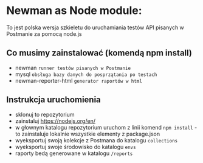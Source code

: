# Newman as Node module:

To jest polska wersja szkieletu do uruchamiania testów API pisanych w Postmanie za pomocą node.js

## Co musimy zainstalować (komendą npm install)
* newman `runner testów pisanych w Postmanie`
* mysql `obsługa bazy danych do posprzątania po testach`
* newman-reporter-html `generator raportów w html`

## Instrukcja uruchomienia
* sklonuj to repozytorium
* zainstaluj https://nodejs.org/en/
* w głownym katalogu repozytorium uruchom z linii komend `npm install` - to zainstaluje lokalnie wszystkie elementy z package.json
* wyeksportuj swoją kolekcje z Postmana do katalogu `collections`
* wyeksportuj swoje środowisko do katalogu `envs`
* raporty bedą generowane w katalogu `/reports`
